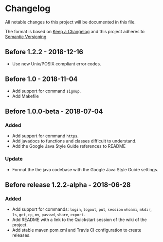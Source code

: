# Changelog
All notable changes to this project will be documented in this file.

The format is based on [Keep a Changelog](https://keepachangelog.com/en/1.0.0/)
and this project adheres to [Semantic Versioning](https://semver.org/spec/v2.0.0.html).

## Before 1.2.2 - 2018-12-16
- Use new Unix/POSIX compliant error codes.

## Before 1.0 - 2018-11-04
- Add support for command `signup`.
- Add Makefile

## Before 1.0.0-beta - 2018-07-04
### Added
- Add support for command `https`.
- Add javadocs to functions and classes difficult to understand.
- Add the Google Java Style Guide references to README
### Update
- Format the the java codebase with the Google Java Style Guide settings.

## Before release 1.2.2-alpha - 2018-06-28
### Added
- Add support for commands: `login`, `logout`, `put`, `session`
   `whoami`, `mkdir`, `ls`, `get`, `cp`, `mv`, `passwd`, `share`, `export`.
- Add README with a link to the Quickstart session of the wiki of the project.
- Add stable maven pom.xml and Travis CI configuration to create releases.
